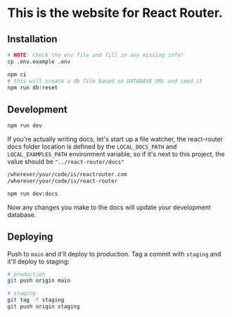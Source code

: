 # This is the website for React Router.

## Installation

```sh
# NOTE: Check the env file and fill in any missing info!
cp .env.example .env

npm ci
# this will create a db file based on DATABASE_URL and seed it
npm run db:reset
```

## Development

```sh
npm run dev
```

If you're actually writing docs, let's start up a file watcher, the react-router docs folder location is defined by the `LOCAL_DOCS_PATH` and `LOCAL_EXAMPLES_PATH` environment variable, so if it's next to this project, the value should be `"../react-router/docs"`

```sh
/wherever/your/code/is/reactrouter.com
/wherever/your/code/is/react-router
```

```sh
npm run dev:docs
```

Now any changes you make to the docs will update your development database.

## Deploying

Push to `main` and it'll deploy to production. Tag a commit with `staging` and it'll deploy to staging:

```sh
# production
git push origin main

# staging
git tag -f staging
git push origin staging
```
